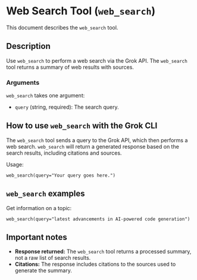 # Web Search Tool (`web_search`)

This document describes the `web_search` tool.

## Description

Use `web_search` to perform a web search via the Grok API. The `web_search` tool returns a summary of web results with sources.

### Arguments

`web_search` takes one argument:

- `query` (string, required): The search query.

## How to use `web_search` with the Grok CLI

The `web_search` tool sends a query to the Grok API, which then performs a web search. `web_search` will return a generated response based on the search results, including citations and sources.

Usage:

```
web_search(query="Your query goes here.")
```

## `web_search` examples

Get information on a topic:

```
web_search(query="latest advancements in AI-powered code generation")
```

## Important notes

- **Response returned:** The `web_search` tool returns a processed summary, not a raw list of search results.
- **Citations:** The response includes citations to the sources used to generate the summary.
